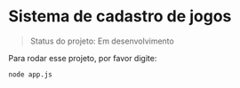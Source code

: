 <h1>Sistema de cadastro de jogos</h1>

> Status do projeto: Em desenvolvimento

Para rodar esse projeto, por favor digite:

````
node app.js
````
